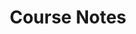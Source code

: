 ---
title: 'Course Notes'
cover:
    image: ""
    alt: ""
    relative: false # when usng page bundles set this to true
---
